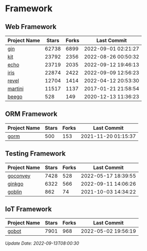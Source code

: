 # Framework

## Web Framework
| Project Name | Stars | Forks | Last Commit |
| ------------ | ----- | ----- | ----------- |
| [gin](https://github.com/gin-gonic/gin) | 62738 | 6899 | 2022-09-01 02:21:27 |
| [kit](https://github.com/go-kit/kit) | 23792 | 2356 | 2022-08-26 00:50:32 |
| [echo](https://github.com/labstack/echo) | 23719 | 2035 | 2022-09-12 19:46:13 |
| [iris](https://github.com/kataras/iris) | 22874 | 2422 | 2022-09-09 12:56:23 |
| [revel](https://github.com/revel/revel) | 12704 | 1414 | 2022-04-12 20:53:30 |
| [martini](https://github.com/go-martini/martini) | 11517 | 1137 | 2017-01-21 21:58:54 |
| [beego](https://github.com/astaxie/beego) | 528 | 149 | 2020-12-13 11:36:23 |

## ORM Framework
| Project Name | Stars | Forks | Last Commit |
| ------------ | ----- | ----- | ----------- |
| [gorm](https://github.com/jinzhu/gorm) | 500 | 153 | 2021-11-20 01:15:37 |

## Testing Framework
| Project Name | Stars | Forks | Last Commit |
| ------------ | ----- | ----- | ----------- |
| [goconvey](https://github.com/smartystreets/goconvey) | 7428 | 528 | 2022-05-17 18:39:55 |
| [ginkgo](https://github.com/onsi/ginkgo) | 6322 | 566 | 2022-09-11 14:06:26 |
| [goblin](https://github.com/franela/goblin) | 862 | 74 | 2021-10-03 14:34:22 |

## IoT Framework
| Project Name | Stars | Forks | Last Commit |
| ------------ | ----- | ----- | ----------- |
| [gobot](https://github.com/hybridgroup/gobot) | 7901 | 968 | 2022-05-02 19:56:19 |

*Update Date: 2022-09-13T08:00:30*